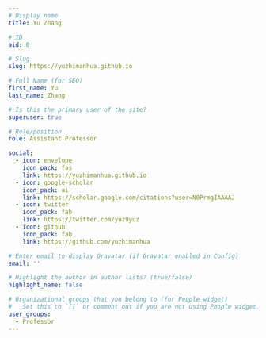 ```yaml
---
# Display name
title: Yu Zhang

# ID
aid: 0

# Slug
slug: https://yuzhimanhua.github.io

# Full Name (for SEO)
first_name: Yu
last_name: Zhang

# Is this the primary user of the site?
superuser: true

# Role/position
role: Assistant Professor

social:
  - icon: envelope
    icon_pack: fas
    link: https://yuzhimanhua.github.io
  - icon: google-scholar
    icon_pack: ai
    link: https://scholar.google.com/citations?user=N0PrmgIAAAAJ
  - icon: twitter
    icon_pack: fab
    link: https://twitter.com/yuz9yuz
  - icon: github
    icon_pack: fab
    link: https://github.com/yuzhimanhua

# Enter email to display Gravatar (if Gravatar enabled in Config)
email: ''

# Highlight the author in author lists? (true/false)
highlight_name: false

# Organizational groups that you belong to (for People widget)
#   Set this to `[]` or comment out if you are not using People widget.
user_groups:
  - Professor
---
```

